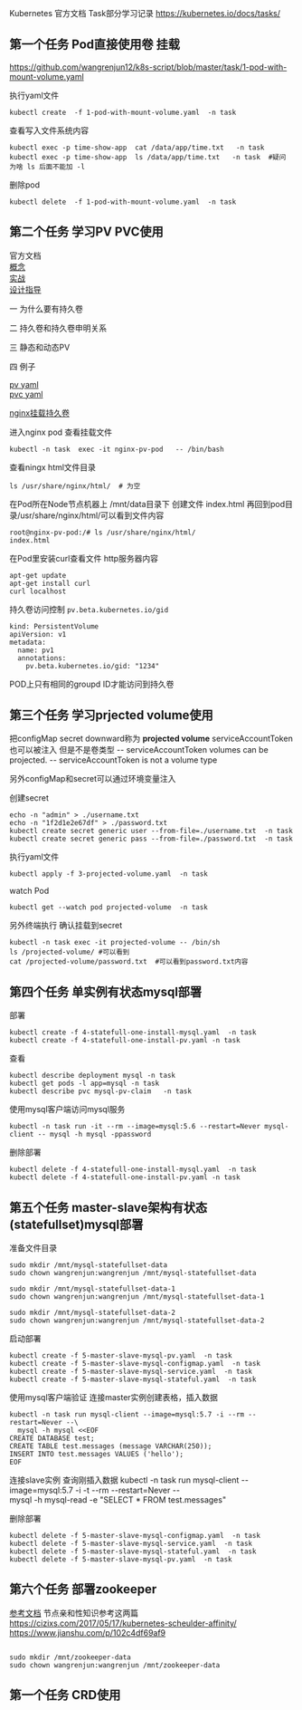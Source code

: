 Kubernetes 官方文档 Task部分学习记录
https://kubernetes.io/docs/tasks/


## 第一个任务  Pod直接使用卷 挂载
https://github.com/wangrenjun12/k8s-script/blob/master/task/1-pod-with-mount-volume.yaml
   
执行yaml文件
```
kubectl create  -f 1-pod-with-mount-volume.yaml  -n task
```
查看写入文件系统内容
```
kubectl exec -p time-show-app  cat /data/app/time.txt   -n task
kubectl exec -p time-show-app  ls /data/app/time.txt   -n task  #疑问 为啥 ls 后面不能加 -l
```
删除pod
```
kubectl delete  -f 1-pod-with-mount-volume.yaml  -n task
```

## 第二个任务 学习PV PVC使用
官方文档  
[概念](https://kubernetes.io/docs/concepts/storage/persistent-volumes/)    
[实战](https://kubernetes.io/docs/tasks/configure-pod-container/configure-persistent-volume-storage/)  
[设计指导](https://github.com/kubernetes/community/blob/master/contributors/design-proposals/storage/persistent-storage.md)

一 为什么要有持久卷

二 持久卷和持久卷申明关系

三  静态和动态PV

四 例子

  [pv  yaml](https://github.com/wangrenjun12/k8s-script/blob/master/task/2-pv-volume.yaml)  
  [pvc yaml](https://github.com/wangrenjun12/k8s-script/blob/master/task/2-pvc-claim.yaml) 

[nginx挂载持久卷](
https://github.com/wangrenjun12/k8s-script/blob/master/task/2-nginx-with-pv.yaml)

 进入nginx pod 查看挂载文件
 ```
kubectl -n task  exec -it nginx-pv-pod   -- /bin/bash
```

查看ningx html文件目录
```
ls /usr/share/nginx/html/  # 为空
```

在Pod所在Node节点机器上  /mnt/data目录下 创建文件 index.html 
再回到pod目录/usr/share/nginx/html/可以看到文件内容
```
root@nginx-pv-pod:/# ls /usr/share/nginx/html/
index.html
```

在Pod里安装curl查看文件 http服务器内容
```
apt-get update
apt-get install curl
curl localhost
```

持久卷访问控制
```pv.beta.kubernetes.io/gid```

```
kind: PersistentVolume
apiVersion: v1
metadata:
  name: pv1
  annotations:
    pv.beta.kubernetes.io/gid: "1234"
```
POD上只有相同的groupd ID才能访问到持久卷


## 第三个任务 学习prjected volume使用
把configMap secret downward称为 **projected volume**
serviceAccountToken也可以被注入 但是不是卷类型
-- serviceAccountToken volumes can be projected.
-- serviceAccountToken is not a volume type

另外configMap和secret可以通过环境变量注入

创建secret

```
echo -n "admin" > ./username.txt
echo -n "1f2d1e2e67df" > ./password.txt
kubectl create secret generic user --from-file=./username.txt  -n task
kubectl create secret generic pass --from-file=./password.txt  -n task
```

执行yaml文件
```
kubectl apply -f 3-projected-volume.yaml  -n task
```

watch Pod
```
kubectl get --watch pod projected-volume  -n task
```

另外终端执行 确认挂载到secret
```
kubectl -n task exec -it projected-volume -- /bin/sh   
ls /projected-volume/ #可以看到
cat /projected-volume/password.txt  #可以看到password.txt内容

```


## 第四个任务 单实例有状态mysql部署

部署 
```
kubectl create -f 4-statefull-one-install-mysql.yaml  -n task
kubectl create -f 4-statefull-one-install-pv.yaml -n task
```

查看
```
kubectl describe deployment mysql -n task
kubectl get pods -l app=mysql -n task
kubectl describe pvc mysql-pv-claim   -n task
```

使用mysql客户端访问mysql服务
```
kubectl -n task run -it --rm --image=mysql:5.6 --restart=Never mysql-client -- mysql -h mysql -ppassword

```

删除部署
```
kubectl delete -f 4-statefull-one-install-mysql.yaml  -n task
kubectl delete -f 4-statefull-one-install-pv.yaml -n task
```

## 第五个任务 master-slave架构有状态(statefullset)mysql部署
准备文件目录
```
sudo mkdir /mnt/mysql-statefullset-data
sudo chown wangrenjun:wangrenjun /mnt/mysql-statefullset-data

sudo mkdir /mnt/mysql-statefullset-data-1
sudo chown wangrenjun:wangrenjun /mnt/mysql-statefullset-data-1

sudo mkdir /mnt/mysql-statefullset-data-2
sudo chown wangrenjun:wangrenjun /mnt/mysql-statefullset-data-2
```

启动部署
```
kubectl create -f 5-master-slave-mysql-pv.yaml  -n task
kubectl create -f 5-master-slave-mysql-configmap.yaml  -n task
kubectl create -f 5-master-slave-mysql-service.yaml  -n task
kubectl create -f 5-master-slave-mysql-stateful.yaml  -n task
```

使用mysql客户端验证
连接master实例创建表格，插入数据
```
kubectl -n task run mysql-client --image=mysql:5.7 -i --rm --restart=Never --\
  mysql -h mysql <<EOF
CREATE DATABASE test;
CREATE TABLE test.messages (message VARCHAR(250));
INSERT INTO test.messages VALUES ('hello');
EOF
```

连接slave实例 查询刚插入数据
kubectl -n task run mysql-client --image=mysql:5.7 -i -t --rm --restart=Never --\
  mysql -h mysql-read -e "SELECT * FROM test.messages"


删除部署

```
kubectl delete -f 5-master-slave-mysql-configmap.yaml  -n task
kubectl delete -f 5-master-slave-mysql-service.yaml  -n task
kubectl delete -f 5-master-slave-mysql-stateful.yaml  -n task
kubectl delete -f 5-master-slave-mysql-pv.yaml  -n task
```

## 第六个任务 部署zookeeper
[参考文档](https://www.jianshu.com/p/2633b95c244c)
节点亲和性知识参考这两篇 https://cizixs.com/2017/05/17/kubernetes-scheulder-affinity/  
https://www.jianshu.com/p/102c4df69af9
```

sudo mkdir /mnt/zookeeper-data
sudo chown wangrenjun:wangrenjun /mnt/zookeeper-data
```

## 第一个任务 CRD使用
